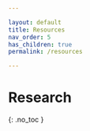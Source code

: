```yaml
---

layout: default
title: Resources
nav_order: 5
has_children: true
permalink: /resources

---
```


# Research
{: .no_toc }

